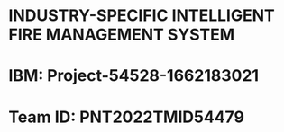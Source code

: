 # INDUSTRY-SPECIFIC INTELLIGENT FIRE MANAGEMENT SYSTEM
# IBM: Project-54528-1662183021
# Team ID: PNT2022TMID54479
